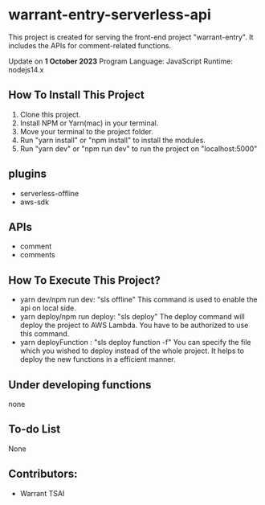 # warrant-entry-serverless-api

This project is created for serving the front-end project "warrant-entry". It includes the APIs for comment-related functions.

Update on <b>1 October 2023</b>
Program Language: JavaScript
Runtime: nodejs14.x

## How To Install This Project

1. Clone this project.
2. Install NPM or Yarn(mac) in your terminal.
3. Move your terminal to the project folder.
4. Run "yarn install" or "npm install" to install the modules.
5. Run "yarn dev" or "npm run dev" to run the project on "localhost:5000"

## plugins

- serverless-offline
- aws-sdk

## APIs

- comment
- comments

## How To Execute This Project?

- yarn dev/npm run dev: "sls offline"
  This command is used to enable the api on local side.
- yarn deploy/npm run deploy: "sls deploy"
  The deploy command will deploy the project to AWS Lambda. You have to be authorized to use this command.
- yarn deployFunction <fileName>: "sls deploy function -f"
  You can specify the file which you wished to deploy instead of the whole project. It helps to deploy the new functions in a efficient manner.

## Under developing functions

none

## To-do List

None

## Contributors:

- Warrant TSAI
